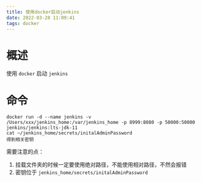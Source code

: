 ```yaml
---
title: 使用docker启动jenkins
date: 2022-03-28 11:09:41
tags: docker
---
```

# 概述
使用 `docker` 启动 `jenkins` 

# 命令
```shell
docker run -d --name jenkins -v /Users/xxx/jenkins_home:/var/jenkins_home -p 8999:8080 -p 50000:50000 jenkins/jenkins:lts-jdk-11
cat ~/jenkins_home/secrets/initalAdminPassword 
得到相关密钥
```
需要注意的点：
1. 挂载文件夹的时候一定要使用绝对路径，不能使用相对路径，不然会报错
2. 密钥位于 `jenkins_home/secrets/initalAdminPassword` 

